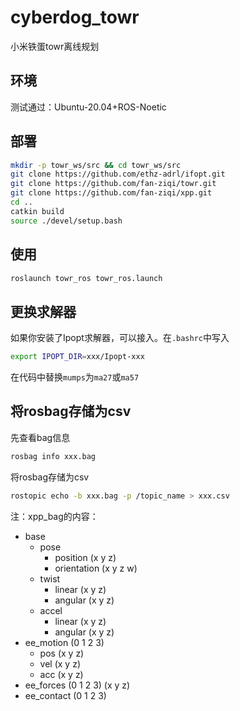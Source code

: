 # cyberdog_towr

小米铁蛋towr离线规划

## 环境

测试通过：Ubuntu-20.04+ROS-Noetic

## 部署

```bash
mkdir -p towr_ws/src && cd towr_ws/src
git clone https://github.com/ethz-adrl/ifopt.git
git clone https://github.com/fan-ziqi/towr.git
git clone https://github.com/fan-ziqi/xpp.git
cd ..
catkin build
source ./devel/setup.bash
```

## 使用

```bash
roslaunch towr_ros towr_ros.launch
```

## 更换求解器

如果你安装了Ipopt求解器，可以接入。在`.bashrc`中写入

```bash
export IPOPT_DIR=xxx/Ipopt-xxx
```

在代码中替换`mumps`为`ma27`或`ma57`

## 将rosbag存储为csv

先查看bag信息

```bash
rosbag info xxx.bag
```

将rosbag存储为csv

```bash
rostopic echo -b xxx.bag -p /topic_name > xxx.csv
```

注：xpp_bag的内容：

* base
  * pose
    * position (x y z)
    * orientation (x y z w)
  * twist
    * linear (x y z)
    * angular (x y z)
  * accel
    * linear (x y z)
    * angular (x y z)
* ee_motion (0 1 2 3)
  * pos (x y z)
  * vel (x y z)
  * acc (x y z)
* ee_forces (0 1 2 3)  (x y z)
* ee_contact (0 1 2 3)